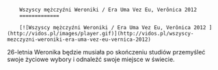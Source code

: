 
        Wszyscy mężczyźni Weroniki / Era Uma Vez Eu, Verônica 2012 
        =============
        
        [![Wszyscy mężczyźni Weroniki / Era Uma Vez Eu, Verônica 2012 ](http://vidos.pl/images/player.gif)](http://vidos.pl/wszyscy-mezczyzni-weroniki-era-uma-vez-eu-vernica-2012)
        
        
 26-letnia Weronika będzie musiała po skończeniu studiów przemyśleć swoje życiowe wybory i odnaleźć swoje miejsce w świecie.
    